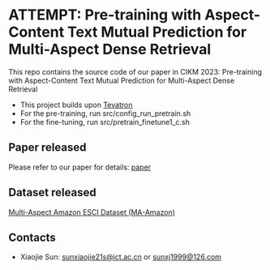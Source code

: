 # ATTEMPT: Pre-training with Aspect-Content Text Mutual Prediction for Multi-Aspect Dense Retrieval

This repo contains the source code of our paper in CIKM 2023: Pre-training with Aspect-Content Text Mutual Prediction for Multi-Aspect Dense Retrieval

- This project builds upon [Tevatron](https://github.com/texttron/tevatron)
- For the pre-training, run src/config_run_pretrain.sh
- For the fine-tuning, run src/pretrain_finetune1_c.sh

## Paper released

Please refer to our paper for details: [paper](https://dl.acm.org/doi/10.1145/3583780.3615157)

## Dataset released

[Multi-Aspect Amazon ESCI Dataset (MA-Amazon)](https://drive.google.com/file/d/1yPLyIw47EHIxR0zv3abgNbVp_9JxWzvv/view?usp=drive_link)

## Contacts

- Xiaojie Sun: sunxiaojie21s@ict.ac.cn or sunxj1999@126.com